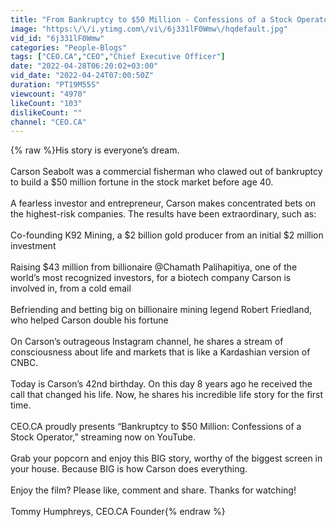 ```yaml
---
title: "From Bankruptcy to $50 Million - Confessions of a Stock Operator"
image: "https:\/\/i.ytimg.com\/vi\/6j331lF0Wmw\/hqdefault.jpg"
vid_id: "6j331lF0Wmw"
categories: "People-Blogs"
tags: ["CEO.CA","CEO","Chief Executive Officer"]
date: "2022-04-28T06:20:02+03:00"
vid_date: "2022-04-24T07:00:50Z"
duration: "PT19M55S"
viewcount: "4970"
likeCount: "103"
dislikeCount: ""
channel: "CEO.CA"
---
```

{% raw %}His story is everyone’s dream.<br /><br />Carson Seabolt was a commercial fisherman who clawed out of bankruptcy to build a $50 million fortune in the stock market before age 40.<br /><br />A fearless investor and entrepreneur, Carson makes concentrated bets on the highest-risk companies. The results have been extraordinary, such as:<br /><br />Co-founding K92 Mining, a $2 billion gold producer from an initial $2 million investment<br /><br />Raising $43 million from billionaire @Chamath Palihapitiya, one of the world’s most recognized investors, for a biotech company Carson is involved in, from a cold email<br /><br />Befriending and betting big on billionaire mining legend Robert Friedland, who helped Carson double his fortune<br /><br />On Carson’s outrageous Instagram channel, he shares a stream of consciousness about life and markets that is like a Kardashian version of CNBC.<br /><br />Today is Carson’s 42nd birthday. On this day 8 years ago he received the call that changed his life. Now, he shares his incredible life story for the first time.<br /><br />CEO.CA proudly presents “Bankruptcy to $50 Million: Confessions of a Stock Operator,” streaming now on YouTube.<br /><br />Grab your popcorn and enjoy this BIG story, worthy of the biggest screen in your house. Because BIG is how Carson does everything.<br /><br />Enjoy the film? Please like, comment and share. Thanks for watching!<br /><br />Tommy Humphreys, CEO.CA Founder{% endraw %}
